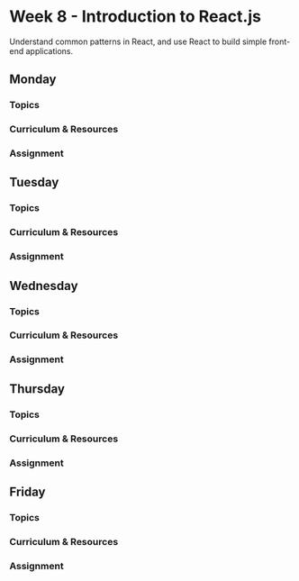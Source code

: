 # Week 8 - Introduction to React.js

Understand common patterns in React, and use React to build simple front-end applications.

## Monday

### Topics

### Curriculum & Resources

### Assignment

## Tuesday

### Topics

### Curriculum & Resources

### Assignment

## Wednesday

### Topics

### Curriculum & Resources

### Assignment

## Thursday

### Topics

### Curriculum & Resources

### Assignment

## Friday

### Topics

### Curriculum & Resources

### Assignment
